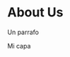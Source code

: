 # About Us

<p> Un parrafo </p>

<div> Mi capa </div>

<style> .page-header.btn {display: none;} </style>
